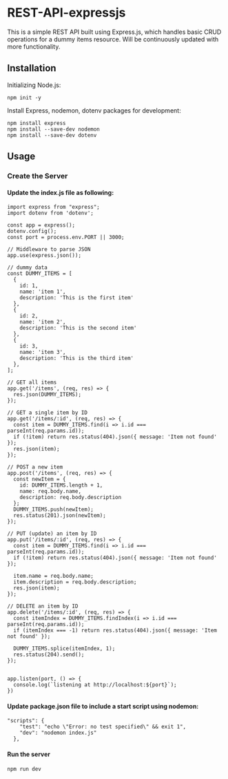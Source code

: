 # REST-API-expressjs
This is a simple REST API built using Express.js, which handles basic CRUD operations for a dummy items resource.
Will be continuously updated with more functionality.

## Installation

Initializing Node.js:
```
npm init -y
```

Install Express, nodemon, dotenv packages for development:
```
npm install express
npm install --save-dev nodemon
npm install --save-dev dotenv
```

## Usage

### Create the Server
#### Update the index.js file as following:
```
import express from "express";
import dotenv from 'dotenv';

const app = express();
dotenv.config();
const port = process.env.PORT || 3000;

// Middleware to parse JSON
app.use(express.json());

// dummy data
const DUMMY_ITEMS = [
  {
    id: 1,
    name: 'item 1',
    description: 'This is the first item'
  },
  {
    id: 2,
    name: 'item 2',
    description: 'This is the second item'
  },
  {
    id: 3,
    name: 'item 3',
    description: 'This is the third item'
  },
];

// GET all items
app.get('/items', (req, res) => {
  res.json(DUMMY_ITEMS);
});

// GET a single item by ID
app.get('/items/:id', (req, res) => {
  const item = DUMMY_ITEMS.find(i => i.id === parseInt(req.params.id));
  if (!item) return res.status(404).json({ message: 'Item not found' });
  res.json(item);
});

// POST a new item
app.post('/items', (req, res) => {
  const newItem = {
    id: DUMMY_ITEMS.length + 1,
    name: req.body.name,
    description: req.body.description
  };
  DUMMY_ITEMS.push(newItem);
  res.status(201).json(newItem);
});

// PUT (update) an item by ID
app.put('/items/:id', (req, res) => {
  const item = DUMMY_ITEMS.find(i => i.id === parseInt(req.params.id));
  if (!item) return res.status(404).json({ message: 'Item not found' });

  item.name = req.body.name;
  item.description = req.body.description;
  res.json(item);
});

// DELETE an item by ID
app.delete('/items/:id', (req, res) => {
  const itemIndex = DUMMY_ITEMS.findIndex(i => i.id === parseInt(req.params.id));
  if (itemIndex === -1) return res.status(404).json({ message: 'Item not found' });

  DUMMY_ITEMS.splice(itemIndex, 1);
  res.status(204).send();
});


app.listen(port, () => {
  console.log(`listening at http://localhost:${port}`);
})
```

#### Update package.json file to include a start script using nodemon:
```
"scripts": {
    "test": "echo \"Error: no test specified\" && exit 1",
    "dev": "nodemon index.js"
  },
```

#### Run the server
```
npm run dev
```

